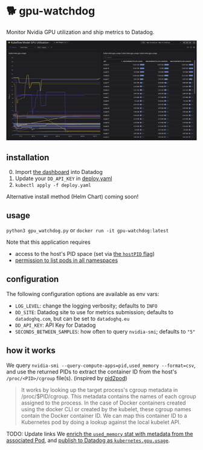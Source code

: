 # 🐕 gpu-watchdog
Monitor Nvidia GPU utilization and ship metrics to Datadog.


![Example Datadog Dashboard](./docs/dashboard.png)


## installation
0. Import [the dashboard](./docs/model-gpu-utilization.json) into Datadog
1. Update your `DD_API_KEY` in [deploy.yaml](./deploy.yaml#L92)
2. `kubectl apply -f deploy.yaml`

Alternative install method (Helm Chart) coming soon!


## usage
`python3 gpu_watchdog.py` 
or 
`docker run -it gpu-watchdog:latest`

Note that this application requires 
* access to the host's PID space (set via [the `hostPID` flag](./deploy.yaml#L65))
* [permission to list pods in all namespaces](./deploy.yaml#L8-L10)


## configuration
The following configuration options are available as env vars:
* `LOG_LEVEL`: change the logging verbosity; defaults to `INFO`
* `DD_SITE`: Datadog site to use for metrics submission; defaults to `datadoghq.com`, but can be set to `datadoghq.eu`
* `DD_API_KEY`: API Key for Datadog
* `SECONDS_BETWEEN_SAMPLES`: how often to query `nvidia-smi`; defaults to `"5"`


## how it works
We query `nvidia-smi --query-compute-apps=pid,used_memory --format=csv`, and use the returned PIDs to extract the container ID from the host's `/proc/<PID>/cgroup` file(s). (inspired by [pid2pod](https://github.com/heptiolabs/pid2pod#pid2pod))

> It works by looking up the target process's cgroup metadata in /proc/$PID/cgroup. This metadata contains the names of each cgroup assigned to the process. In the case of Docker containers created using the docker CLI or created by the kubelet, these cgroup names contain the Docker container ID. We can map this container ID to a Kubernetes pod by doing a lookup against the local kubelet API.


TODO: Update links
We [enrich the `used_memory` stat with metadata from the associated Pod](./gpu_watchdog.py#L79-L111), and [publish to Datadog as `kubernetes.gpu.usage`](./gpu_watchdog.py##L44-61).


